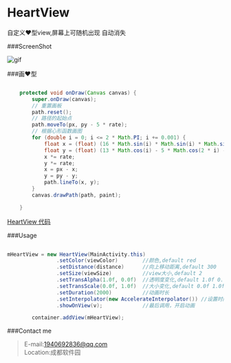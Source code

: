 # HeartView
自定义❤型view,屏幕上可随机出现 自动消失

###ScreenShot

![gif](https://github.com/vienan/HeartView/blob/master/screenshot.gif)

###画❤型

```java

    protected void onDraw(Canvas canvas) {
        super.onDraw(canvas);
        // 重置画板
        path.reset();
        // 路径的起始点
        path.moveTo(px, py - 5 * rate);
        // 根据心形函数画图
        for (double i = 0; i <= 2 * Math.PI; i += 0.001) {
            float x = (float) (16 * Math.sin(i) * Math.sin(i) * Math.sin(i));
            float y = (float) (13 * Math.cos(i) - 5 * Math.cos(2 * i) - 2 * Math.cos(3 * i) - Math.cos(4 * i));
            x *= rate;
            y *= rate;
            x = px - x;
            y = py - y;
            path.lineTo(x, y);
        }
        canvas.drawPath(path, paint);

    }

```

[HeartView 代码](https://github.com/vienan/HeartView/blob/master/library/src/main/java/com/ditclear/heartview/HeartView.java)

###Usage

```java
  
mHeartView = new HeartView(MainActivity.this)
                .setColor(viewColor)        //颜色,default red
                .setDistance(distance)      //向上移动距离,default 300
                .setSize(viewSize)          //view大小,default 2
                .setTransAlpha(1.0f, 0.0f)  //透明度变化,default 1.0f 0.0f
                .setTransScale(0.0f, 1.0f)  //大小变化,default 0.0f 1.0f
                .setDuration(2000)          //动画时长
                .setInterpolator(new AccelerateInterpolator()) //设置时间插值器
                .showOnView(v);             //最后调用，开启动画

        container.addView(mHeartView);

```

###Contact me

  >E-mail:1940692836@qq.com  
  >Location:成都软件园

